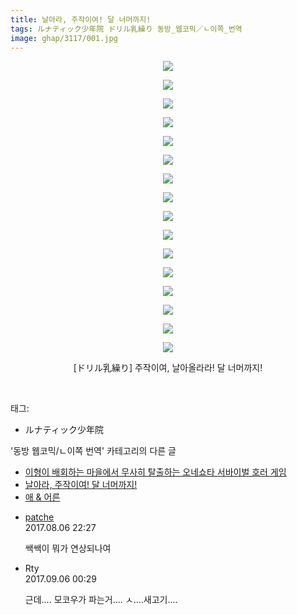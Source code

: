 ```yaml
---
title: 날아라, 주작이여! 달 너머까지!
tags: ルナティック少年院 ドリル乳繰り 동방_웹코믹／ㄴ이쪽_번역
image: ghap/3117/001.jpg
---
```

<div class="article">
<p style="text-align: center; clear: none; float: none;"><img src="{{ site.nasurl }}/ghap/3117/001.jpg"/></p>
<p style="text-align: center; clear: none; float: none;"><img src="{{ site.nasurl }}/ghap/3117/002.jpg"/></p>
<p style="text-align: center; clear: none; float: none;"><img src="{{ site.nasurl }}/ghap/3117/003.jpg"/></p>
<p style="text-align: center; clear: none; float: none;"><img src="{{ site.nasurl }}/ghap/3117/004.jpg"/></p>
<p style="text-align: center; clear: none; float: none;"><img src="{{ site.nasurl }}/ghap/3117/005.jpg"/></p>
<p style="text-align: center; clear: none; float: none;"><img src="{{ site.nasurl }}/ghap/3117/006.jpg"/></p>
<p style="text-align: center; clear: none; float: none;"><img src="{{ site.nasurl }}/ghap/3117/007.jpg"/></p>
<p style="text-align: center; clear: none; float: none;"><img src="{{ site.nasurl }}/ghap/3117/008.jpg"/></p>
<p style="text-align: center; clear: none; float: none;"><img src="{{ site.nasurl }}/ghap/3117/009.jpg"/></p>
<p style="text-align: center; clear: none; float: none;"><img src="{{ site.nasurl }}/ghap/3117/010.jpg"/></p>
<p style="text-align: center; clear: none; float: none;"><img src="{{ site.nasurl }}/ghap/3117/011.jpg"/></p>
<p style="text-align: center; clear: none; float: none;"><img src="{{ site.nasurl }}/ghap/3117/012.jpg"/></p>
<p style="text-align: center; clear: none; float: none;"><img src="{{ site.nasurl }}/ghap/3117/013.jpg"/></p>
<p style="text-align: center; clear: none; float: none;"><img src="{{ site.nasurl }}/ghap/3117/014.jpg"/></p>
<p style="text-align: center; clear: none; float: none;"><img src="{{ site.nasurl }}/ghap/3117/015.jpg"/></p>
<p style="text-align: center; clear: none; float: none;"><img src="{{ site.nasurl }}/ghap/3117/016.jpg"/></p>
<p style="text-align: center; clear: none; float: none;">[ドリル乳繰り] 주작이여, 날아올라라! 달 너머까지!</p>
<p><br/></p>
</div><div class="tagTrail">
<p>태그: </p>
<ul>
<li>ルナティック少年院</li>
</ul>
</div><div class="another">
<p>'동방 웹코믹/ㄴ이쪽 번역' 카테고리의 다른 글</p>
<ul>
<li><a href="/2018-08-23-ghap_4608">이형이 배회하는 마을에서 무사히 탈출하는 오네쇼타 서바이벌 호러 게임</a></li>
<li><a href="/2017-01-14-ghap_3117">날아라, 주작이여! 달 너머까지!</a></li>
<li><a href="/2017-01-07-ghap_3088">애 &amp; 어른</a></li>
</ul>
</div><div class="cb_module cb_fluid">
<div class="cb_wrt cb_profile">
<div class="comment">
<ul>
<li class="cb_thumb_off" id="comment15053272">
<div class="cb_comment_area">
<div class="cb_info_area">
<div class="cb_section">
<span class="cb_nick_name"> <a href="http://https://www.naver.com/" onclick="return openLinkInNewWindow(this)">patche</a></span>
</div>
<div class="cb_section">
<span class="cb_date">2017.08.06 22:27 </span>
</div>
</div>
<div class="cb_dsc_comment">
<p class="cb_dsc">
											쌕쌕이 뭐가 연상되나여<br/>
</p>
</div>
</div></li>
<li class="cb_thumb_off" id="comment15077010">
<div class="cb_comment_area">
<div class="cb_info_area">
<div class="cb_section">
<span class="cb_nick_name">Rty</span>
</div>
<div class="cb_section">
<span class="cb_date">2017.09.06 00:29 </span>
</div>
</div>
<div class="cb_dsc_comment">
<p class="cb_dsc">
											근데.... 모코우가 파는거.... ㅅ....새고기....
										</p>
</div>
</div></li>
</ul>
</div>
</div><!-- commentList close -->
</div>